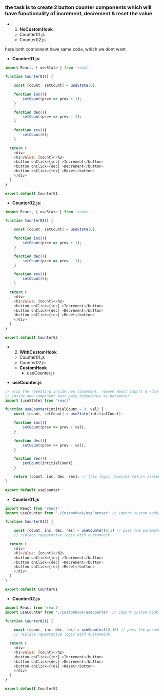 ### the task is to create 2 button counter components which will have functionality of increment, decrement & reset the value

- 1. **NoCustomHook**
    - Counter01.js
    - Counter02.js

here both component have same code, which we dont want

- **Counter01.js**:
```javascript
import React, { useState } from 'react'

function Counter01() {

    const [count, setCount] = useState(0);

    function inc(){
        setCount(prev => prev + 1);
    }

    function dec(){
        setCount(prev => prev - 1);
    }

    function res(){
        setCount(0);
    }

  return (
    <div>
    <h2>Value: {count}</h2>  
    <button onClick={inc} >Increment</button>
    <button onClick={dec} >Decrement</button>
    <button onClick={res} >Reset</button>
    </div>
  )
}

export default Counter01

```
- **Counter02.js**:
```javascript
import React, { useState } from 'react'

function Counter02() {

    const [count, setCount] = useState(0);

    function inc(){
        setCount(prev => prev + 1);
    }

    function dec(){
        setCount(prev => prev - 1);
    }

    function res(){
        setCount(0);
    }

  return (
    <div>
    <h2>Value: {count}</h2>  
    <button onClick={inc} >Increment</button>
    <button onClick={dec} >Decrement</button>
    <button onClick={res} >Reset</button>
    </div>
  )
}

export default Counter02
```

- 2. **WithCustomHook**
    - Counter01.js
    - Counter02.js
    - **CustomHook**
      - useCounter.js

- **useCounter.js**
```javascript
// wrap the repeating inside new component, remove React import & <div>
// inside new component must pass dependancy as parameter
import {useState} from 'react'

function useCounter(intitialCount = 0, val) {
    const [count, setCount] = useState(intitialCount);

    function inc(){
        setCount(prev => prev + val);
    }

    function dec(){
        setCount(prev => prev - val);
    }

    function res(){
        setCount(intitialCount);
    }

    return [count, inc, dec, res]; // this logic requires return statement
}

export default useCounter
```

- **Counter01.js**
```javascript
import React from 'react'
import useCounter from './CustomHook/useCounter' // import custom hook

function Counter01() {

    const [count, inc, dec, res] = useCounter(0,1) // pass the parametersS
    // replace repeatative logic with customHook

  return (
    <div>
    <h2>Value: {count}</h2>  
    <button onClick={inc} >Increment</button>
    <button onClick={dec} >Decrement</button>
    <button onClick={res} >Reset</button>
    </div>
  )
}

export default Counter01
```

- **Counter02.js**
```javascript
import React from 'react'
import useCounter from './CustomHook/useCounter' // import custom hook

function Counter02() {

    const [count, inc, dec, res] = useCounter(10,10) // pass the parametersS
    // replace repeatative logic with customHook

  return (
    <div>
    <h2>Value: {count}</h2>  
    <button onClick={inc} >Increment</button>
    <button onClick={dec} >Decrement</button>
    <button onClick={res} >Reset</button>
    </div>
  )
}

export default Counter02
```
